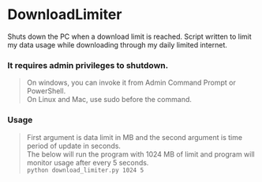 # DownloadLimiter
Shuts down the PC when a download limit is reached. Script written to limit my data usage while downloading
through my daily limited internet.


### It requires admin privileges to shutdown.
>On windows, you can invoke it from Admin Command Prompt or PowerShell. <br>
>On Linux and Mac, use sudo before the command.

### Usage
>First argument is data limit in MB and the second argument is time period of update in seconds.<br>
>The below will run the program with 1024 MB of limit and program will monitor usage after every 5 seconds.<br> 
```python download_limiter.py 1024 5```
